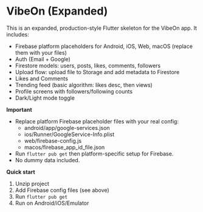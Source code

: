 # VibeOn (Expanded)
This is an expanded, production-style Flutter skeleton for the VibeOn app.
It includes:
- Firebase platform placeholders for Android, iOS, Web, macOS (replace them with your files)
- Auth (Email + Google)
- Firestore models: users, posts, likes, comments, followers
- Upload flow: upload file to Storage and add metadata to Firestore
- Likes and Comments
- Trending feed (basic algorithm: likes desc, then views)
- Profile screens with followers/following counts
- Dark/Light mode toggle

**Important**
- Replace platform Firebase placeholder files with your real config:
  - android/app/google-services.json
  - ios/Runner/GoogleService-Info.plist
  - web/firebase-config.js
  - macos/firebase_app_id_file.json
- Run `flutter pub get` then platform-specific setup for Firebase.
- No dummy data included.

**Quick start**
1. Unzip project
2. Add Firebase config files (see above)
3. Run `flutter pub get`
4. Run on Android/iOS/Emulator

